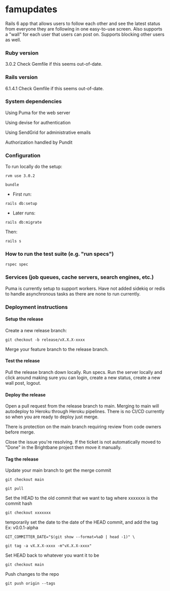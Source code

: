 # famupdates

Rails 6 app that allows users to follow each other and see the latest status from everyone they are following in one easy-to-use screen. Also supports a "wall" for each user that users can post on. Supports blocking other users as well.

### Ruby version
3.0.2
Check Gemfile if this seems out-of-date.

### Rails version
6.1.4.1
Check Gemfile if this seems out-of-date.

### System dependencies
Using Puma for the web server

Using devise for authentication

Using SendGrid for administrative emails

Authorization handled by Pundit

### Configuration
To run locally do the setup:

`rvm use 3.0.2`

`bundle`

* First run:

`rails db:setup`

* Later runs:

`rails db:migrate`

Then:

`rails s`

### How to run the test suite (e.g. "run specs")
`rspec spec`

### Services (job queues, cache servers, search engines, etc.)
Puma is currently setup to support workers. Have not added sidekiq or redis to handle asynchronous tasks as there are none to run currently. 

### Deployment instructions
#### Setup the release

Create a new release branch:

`git checkout -b release/vX.X.X-xxxx`

Merge your feature branch to the release branch. 

#### Test the release
Pull the release branch down locally. Run specs. Run the server locally and click around making sure you can login, create a new status, create a new wall post, logout. 

#### Deploy the release
Open a pull request from the release branch to main. Merging to main will autodeploy to Heroku through Heroku pipelines. There is no CI/CD currently so when you are ready to deploy just merge.

There is protection on the main branch requiring review from code owners before merge.

Close the issue you're resolving. If the ticket is not automatically moved to "Done" in the Brightbane project then move it manually.

#### Tag the release
Update your main branch to get the merge commit

`git checkout main`

`git pull`

Set the HEAD to the old commit that we want to tag where xxxxxxx is the commit hash

`git checkout xxxxxxx`

temporarily set the date to the date of the HEAD commit, and add the tag
Ex: v0.0.1-alpha

`GIT_COMMITTER_DATE="$(git show --format=%aD | head -1)" \ `

`git tag -a vX.X.X-xxxx -m"vX.X.X-xxxx"`

Set HEAD back to whatever you want it to be

`git checkout main`

Push changes to the repo

`git push origin --tags`

